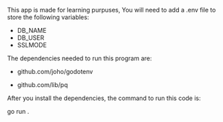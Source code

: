 This app is made for learning purpuses,
You will need to add a .env file to store the following variables:

- DB_NAME
- DB_USER
- SSLMODE

The dependencies needed to run this program are:

- github.com/joho/godotenv

- github.com/lib/pq

After you install the dependencies, the command to run this code is:

go run .
